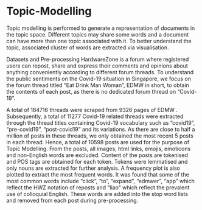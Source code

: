 # Topic-Modelling

Topic modelling is performed to generate a representation of documents in the topic space. Different topics may share some words and a document can have more than one topic associated with it. To better understand the topic, associated cluster of words are extracted via visualisation.
 
Datasets and Pre-processing
HardwareZone is a forum where registered users can repost, share and express their comments and opinions about anything conveniently according to different forum threads. To understand the public sentiments on the Covid-19 situation in Singapore, we focus on the forum thread titled “Eat Drink Man Woman”, EDMW in short, to obtain the contents of each post, as there is no dedicated forum thread on “Covid-19”. 

A total of 184716 threads were scraped from 9326 pages of EDMW . Subsequently, a total of 11277 Covid-19 related threads were extracted through the thread titles containing Covid-19 vocabulary such as “covid19”, “pre-covid19”, “post-covid19” and its variations. As there are close to half a million of posts in these threads, we only obtained the most recent 5 posts in each thread. Hence, a total of 10598 posts are used for the purpose of Topic Modelling. From the posts, all images, html links, emojis, emoticons and non-English words are excluded. Content of the posts are tokenised and POS tags are obtained for each token. Tokens were lemmatised and only nouns are extracted for further analysis. A frequency plot is also plotted to extract the most frequent words. It was found that some of the most common words include “click”, “to”, “expand”, “edmwer”, “app” which reflect the HWZ notation of reposts and “liao" which reflect the prevalent use of colloquial English. These words are added into the stop word lists and removed from each post during pre-processing.
